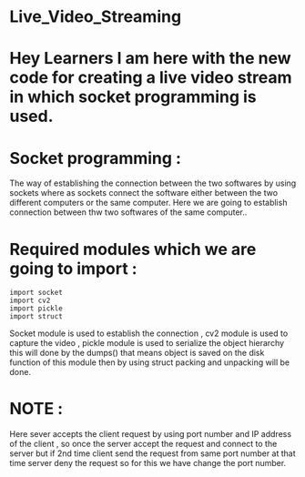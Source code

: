 # Live_Video_Streaming
# Hey Learners I am here with the new code for creating a live video stream in which socket programming is used. 

# Socket programming :
The way of establishing the connection between the two softwares by using sockets where as sockets connect the software either between the two different computers or the same computer. Here we are going to establish connection between thw two softwares of the same computer..

# Required modules which we are going to import :

    import socket 
    import cv2 
    import pickle
    import struct
    
   Socket module is used to establish the connection , cv2 module is used to capture the video , pickle module is used to serialize the object hierarchy this will done by the dumps() that means object is saved on the disk function of this module then by using struct packing and unpacking will be done.

# NOTE :
Here sever accepts the client request by using port number and IP address of the client , so once the server accept the request and connect to the server but if 2nd time client send the request from same port number at that time server deny the request so for this we have change the port number.
